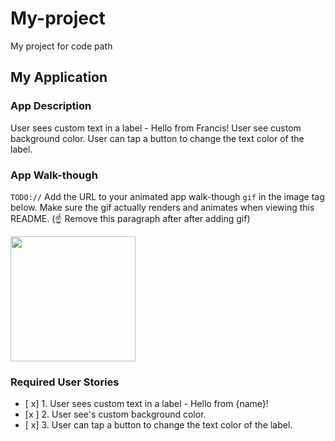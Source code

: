 # My-project
My project for code path
## My Application

### App Description
User sees custom text in a label - Hello from Francis!
User see custom background color.
User can tap a button to change the text color of the label.

### App Walk-though
`TODO://` Add the URL to your animated app walk-though `gif` in the image tag below. Make sure the gif actually renders and animates when viewing this README. (☝️ Remove this paragraph after after adding gif)

<img src="https://i.imgur.com/NCYrIuT.gif" width=200><br>



### Required User Stories
- [ x] 1. User sees custom text in a label - Hello from {name}!
- [x ] 2. User see's custom background color.
- [ x] 3. User can tap a button to change the text color of the label.


